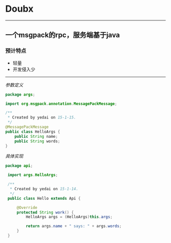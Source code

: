 # Doubx

***

## 一个msgpack的rpc，服务端基于java


### 预计特点
* 轻量
* 开发侵入少

***

*参数定义*

```java
package args;

import org.msgpack.annotation.MessagePackMessage;

/**
 * Created by yedai on 15-1-15.
 */
@MessagePackMessage
public class HelloArgs {
    public String name;
    public String words;
}
```

*具体实现*

```java
package api;

 import args.HelloArgs;

 /**
  * Created by yedai on 15-1-14.
  */
 public class Hello extends Api {

     @Override
     protected String work() {
         HelloArgs args = (HelloArgs)this.args;

         return args.name + " says: " + args.words;
     }
 }
 ```
